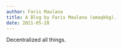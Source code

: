 ```yaml
---
author: Faris Maulana
title: A Blog by Faris Maulana (amaqkkg).
date: 2021-05-28
---
```


Decentralized all things.

